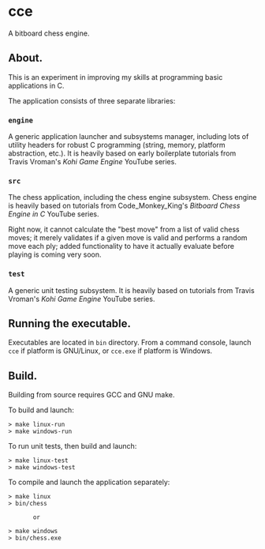 # cce
A bitboard chess engine.

## About.
This is an experiment in improving my skills at programming basic applications in C.

The application consists of three separate libraries: 

### `engine` 
A generic application launcher and subsystems manager, including lots of utility headers for robust C programming (string, memory, platform abstraction, etc.). It is heavily based on early boilerplate tutorials from Travis Vroman's *Kohi Game Engine* YouTube series.

### `src`
The chess application, including the chess engine subsystem. Chess engine is heavily based on tutorials from Code_Monkey_King's *Bitboard Chess Engine in C* YouTube series.

Right now, it cannot calculate the "best move" from a list of valid chess moves; it merely validates if a given move is valid and performs a random move each ply; added functionality to have it actually evaluate before playing is coming very soon.

### `test`
A generic unit testing subsystem. It is heavily based on tutorials from Travis Vroman's *Kohi Game Engine* YouTube series.

## Running the executable.
Executables are located in `bin` directory. From a command console, launch `cce` if platform is GNU/Linux, or `cce.exe` if platform is Windows.

## Build.
Building from source requires GCC and GNU make.

To build and launch: 
```
> make linux-run
> make windows-run
```
To run unit tests, then build and launch:
```
> make linux-test
> make windows-test
```
To compile and launch the application separately:
```
> make linux
> bin/chess

       or

> make windows
> bin/chess.exe
```